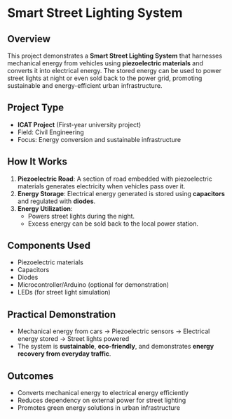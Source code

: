 # Smart Street Lighting System

## Overview
This project demonstrates a **Smart Street Lighting System** that harnesses mechanical energy from vehicles using **piezoelectric materials** and converts it into electrical energy. The stored energy can be used to power street lights at night or even sold back to the power grid, promoting sustainable and energy-efficient urban infrastructure.


## Project Type
- **ICAT Project** (First-year university project)
- Field: Civil Engineering
- Focus: Energy conversion and sustainable infrastructure


## How It Works
1. **Piezoelectric Road**: A section of road embedded with piezoelectric materials generates electricity when vehicles pass over it.  
2. **Energy Storage**: Electrical energy generated is stored using **capacitors** and regulated with **diodes**.  
3. **Energy Utilization**:  
   - Powers street lights during the night.  
   - Excess energy can be sold back to the local power station.  


## Components Used
- Piezoelectric materials
- Capacitors
- Diodes
- Microcontroller/Arduino (optional for demonstration)
- LEDs (for street light simulation)


## Practical Demonstration
- Mechanical energy from cars → Piezoelectric sensors → Electrical energy stored → Street lights powered  
- The system is **sustainable**, **eco-friendly**, and demonstrates **energy recovery from everyday traffic**.


## Outcomes
- Converts mechanical energy to electrical energy efficiently  
- Reduces dependency on external power for street lighting  
- Promotes green energy solutions in urban infrastructure  

